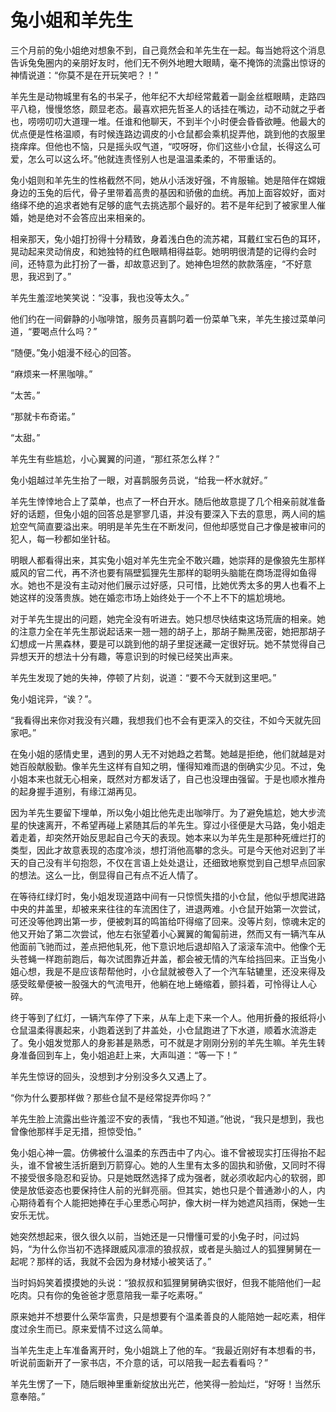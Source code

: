 # 兔小姐和羊先生

三个月前的兔小姐绝对想象不到，自己竟然会和羊先生在一起。每当她将这个消息告诉兔兔圈内的亲朋好友时，他们无不例外地瞪大眼睛，毫不掩饰的流露出惊讶的神情说道：“你莫不是在开玩笑吧？！”

羊先生是动物城里有名的书呆子，他年纪不大却经常戴着一副金丝框眼睛，走路四平八稳，慢慢悠悠，颇显老态。最喜欢把先哲圣人的话挂在嘴边，动不动就之乎者也，唠唠叨叨大道理一堆。任谁和他聊天，不到半个小时便会昏昏欲睡。他最大的优点便是性格温顺，有时候连路边调皮的小仓鼠都会乘机捉弄他，跳到他的衣服里挠痒痒。但他也不恼，只是摇头叹气道，“哎呀呀，你们这些小仓鼠，长得这么可爱，怎么可以这么坏。”他就连责怪别人也是温温柔柔的，不带重话的。

兔小姐则和羊先生的性格截然不同，她从小活泼好强，不肯服输。她是陪伴在嫦娥身边的玉兔的后代，骨子里带着高贵的基因和骄傲的血统。再加上面容姣好，面对络绎不绝的追求者她有足够的底气去挑选那个最好的。若不是年纪到了被家里人催婚，她是绝对不会答应出来相亲的。

相亲那天，兔小姐打扮得十分精致，身着浅白色的流苏裙，耳戴红宝石色的耳环，晃动起来灵动俏皮，和她独特的红色眼睛相得益彰。她明明很清楚的记得约会时间，还特意为此打扮了一番，却故意迟到了。她神色坦然的款款落座，“不好意思，我迟到了。”

羊先生羞涩地笑笑说：“没事，我也没等太久。”

他们约在一间僻静的小咖啡馆，服务员喜鹊叼着一份菜单飞来，羊先生接过菜单问道，“要喝点什么吗？”

“随便。”兔小姐漫不经心的回答。

“麻烦来一杯黑咖啡。”

“太苦。”

“那就卡布奇诺。”

“太甜。”

羊先生有些尴尬，小心翼翼的问道，“那红茶怎么样？”

兔小姐越过羊先生抬了一眼，对喜鹊服务员说，“给我一杯水就好。”

羊先生悻悻地合上了菜单，也点了一杯白开水。随后他故意提了几个相亲前就准备好的话题，但兔小姐的回答总是寥寥几语，并没有要深入下去的意思，两人间的尴尬空气简直要溢出来。明明是羊先生在不断发问，但他却感觉自己才像是被审问的犯人，每一秒都如坐针毡。

明眼人都看得出来，其实兔小姐对羊先生完全不敢兴趣，她崇拜的是像狼先生那样威风的官二代，再不济也要有隔壁狐狸先生那样的聪明头脑能在商场混得如鱼得水。她也不是没有主动对他们展示过好感，只可惜，比她优秀太多的男人也看不上她这样的没落贵族。她在婚恋市场上始终处于一个不上不下的尴尬境地。

对于羊先生提出的问题，她完全没有听进去。她只想尽快结束这场荒唐的相亲。她的注意力全在羊先生那说起话来一翘一翘的胡子上，那胡子黝黑茂密，她把那胡子幻想成一片黑森林，要是可以跳到他的胡子里捉迷藏一定很好玩。她不禁觉得自己异想天开的想法十分有趣，等意识到的时候已经笑出声来。

羊先生发现了她的失神，停顿了片刻，说道：“要不今天就到这里吧。”

兔小姐诧异，“诶？”。

“我看得出来你对我没有兴趣，我想我们也不会有更深入的交往，不如今天就先回家吧。”

在兔小姐的感情史里，遇到的男人无不对她趋之若鹜。她越是拒绝，他们就越是对她百般献殷勤。像羊先生这样有自知之明，懂得知难而退的倒确实少见。不过，兔小姐本来也就无心相亲，既然对方都发话了，自己也没理由强留。于是也顺水推舟的起身握手道别，有缘江湖再见。

因为羊先生要留下埋单，所以兔小姐比他先走出咖啡厅。为了避免尴尬，她大步流星的快速离开，不希望再碰上紧随其后的羊先生。穿过小径便是大马路，兔小姐走着走着，却突然开始反思起自己今天的表现。她本来以为羊先生是那种死缠烂打的类型，因此才故意表现的态度冷淡，想打消他高攀的念头。可是今天他对迟到了半天的自己没有半句抱怨，不仅在言语上处处退让，还细致地察觉到自己想早点回家的想法。这么一比，倒显得自己有点不近人情了。

在等待红绿灯时，兔小姐发现道路中间有一只惊慌失措的小仓鼠，他似乎想爬进路中央的井盖里，却被来来往往的车流困住了，进退两难。小仓鼠开始第一次尝试，可还没等他跨出第一步，便被刺耳的鸣笛给吓得缩了回来。没等片刻，惊魂未定的他又开始了第二次尝试，他左右张望着小心翼翼的匍匐前进，然而又有一辆汽车从他面前飞驰而过，差点把他轧死，他下意识地后退却陷入了滚滚车流中。他像个无头苍蝇一样跑前跑后，每次试图靠近井盖，都会被无情的汽车给挡回来。正当兔小姐心想，我是不是应该帮帮他时，小仓鼠就被卷入了一个汽车轱辘里，还没来得及感受眩晕便被一股强大的气流甩开，他躺在地上蜷缩着，颤抖着，可怜得让人心碎。

终于等到了红灯，一辆汽车停了下来，从车上走下来一个人。他用折叠的报纸将小仓鼠温柔得裹起来，小跑着送到了井盖处，小仓鼠跑进了下水道，顺着水流游走了。兔小姐发觉那人的身影甚是熟悉，可不就是才刚刚分别的羊先生嘛。羊先生转身准备回到车上，兔小姐追赶上来，大声叫道：“等一下！”

羊先生惊讶的回头，没想到才分别没多久又遇上了。

“你为什么要那样做？那些仓鼠不是经常捉弄你吗？”

羊先生脸上流露出些许羞涩不安的表情，“我也不知道。”他说，“我只是想到，我也曾像他那样手足无措，担惊受怕。”

兔小姐心神一震。仿佛被什么温柔的东西击中了内心。谁不曾被现实打压得抬不起头，谁不曾被生活折磨到万箭穿心。她的人生里有太多的固执和骄傲，又同时不得不接受很多隐忍和妥协。只是她既然选择了成为强者，就必须收起内心的软弱，即使是放低姿态也要保持住人前的光鲜亮丽。但其实，她也只是个普通渺小的人，内心期待着有个人能把她捧在手心里悉心呵护，像大树一样为她遮风挡雨，保她一生安乐无忧。

她突然想起来，很久很久以前，当她还是一只懵懂可爱的小兔子时，问过妈妈，“为什么你当初不选择跟威风凛凛的狼叔叔，或者是头脑过人的狐狸舅舅在一起呢？那样的话，我就不会因为身材矮小被笑话了。”

当时妈妈笑着摸摸她的头说：“狼叔叔和狐狸舅舅确实很好，但我不能陪他们一起吃肉。只有你的兔爸爸才愿意陪我一辈子吃素呀。”

原来她并不想要什么荣华富贵，只是想要有个温柔善良的人能陪她一起吃素，相伴度过余生而已。原来爱情不过这么简单。

当羊先生走上车准备离开时，兔小姐跳上了他的车。“我最近刚好有本想看的书，听说前面新开了一家书店，不介意的话，可以陪我一起去看看吗？”

羊先生愣了一下，随后眼神里重新绽放出光芒，他笑得一脸灿烂，“好呀！当然乐意奉陪。”
